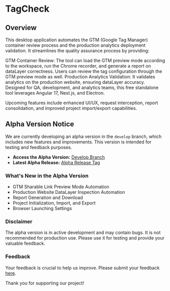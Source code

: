 # TagCheck
## Overview
This desktop application automates the GTM (Google Tag Manager) container review process and the production analytics deployment validation. It streamlines the quality assurance process by providing:

GTM Container Review: The tool can load the GTM preview mode according to the workspace, run the Chrome recorder, and generate a report on dataLayer correctness. Users can review the tag configuration through the GTM preview mode as well.
Production Analytics Validation: It validates analytics on the production website, ensuring dataLayer accuracy.
Designed for QA, development, and analytics teams, this free standalone tool leverages Angular 17, Nest.js, and Electron.

Upcoming features include enhanced UI/UX, request interception, report consolidation, and improved project import/export capabilities.
## Alpha Version Notice

We are currently developing an alpha version in the `develop` branch, which includes new features and improvements. This version is intended for testing and feedback purposes.

- **Access the Alpha Version:** [Develop Branch](https://github.com/WodenWang820118/datalayer-checker/tree/develop)
- **Latest Alpha Release:** [Alpha Release Tag](https://github.com/WodenWang820118/datalayer-checker/releases/tag/v1.0.0-alpha)

### What's New in the Alpha Version
- GTM Sharable Link Preview Mode Automation
- Production Website DataLayer Inspection Automation
- Report Generation and Download
- Project Initialization, Import, and Export
- Browser Launching Settings

### Disclaimer
The alpha version is in active development and may contain bugs. It is not recommended for production use. Please use it for testing and provide your valuable feedback.

### Feedback
Your feedback is crucial to help us improve. Please submit your feedback [here]([link-to-feedback-page](https://github.com/WodenWang820118/datalayer-checker/discussions)).

Thank you for supporting our project!
